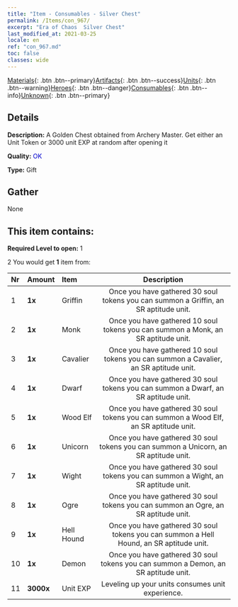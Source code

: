 ```yaml
---
title: "Item - Consumables - Silver Chest"
permalink: /Items/con_967/
excerpt: "Era of Chaos  Silver Chest"
last_modified_at: 2021-03-25
locale: en
ref: "con_967.md"
toc: false
classes: wide
---
```

 [Materials](/Items/){: .btn .btn--primary}[Artifacts](/Items/Artifacts/){: .btn .btn--success}[Units](/Items/Units/){: .btn .btn--warning}[Heroes](/Items/Heroes/){: .btn .btn--danger}[Consumables](/Items/Consumables/){: .btn .btn--info}[Unknown](/Items/Unknown/){: .btn .btn--primary}

## Details
 **Description:** A Golden Chest obtained from Archery Master. Get either an Unit Token or 3000 unit EXP at random after opening it

 **Quality:** <span style="color: #0000CD">OK</span>

 **Type:** Gift

## Gather

  None

## This item contains:

 **Required Level to open:** 1

 2 You would get **1** item  from:

  | Nr | Amount |     Item    | Description |
  |:---|:-------|:------------|:-----------:|
  | 1 |  **1x** | Griffin | Once you have gathered 30 soul tokens you can summon a Griffin, an SR aptitude unit.  | 
  | 2 |  **1x** | Monk | Once you have gathered 10 soul tokens you can summon a Monk, an SR aptitude unit.  | 
  | 3 |  **1x** | Cavalier  | Once you have gathered 10 soul tokens you can summon a Cavalier, an SR aptitude unit.  | 
  | 4 |  **1x** | Dwarf | Once you have gathered 30 soul tokens you can summon a Dwarf, an SR aptitude unit.  | 
  | 5 |  **1x** | Wood Elf | Once you have gathered 30 soul tokens you can summon a Wood Elf, an SR aptitude unit.  | 
  | 6 |  **1x** | Unicorn | Once you have gathered 30 soul tokens you can summon a Unicorn, an SR aptitude unit.  | 
  | 7 |  **1x** | Wight | Once you have gathered 30 soul tokens you can summon a Wight, an SR aptitude unit.  | 
  | 8 |  **1x** | Ogre | Once you have gathered 30 soul tokens you can summon an Ogre, an SR aptitude unit.  | 
  | 9 |  **1x** | Hell Hound | Once you have gathered 30 soul tokens you can summon a Hell Hound, an SR aptitude unit.  | 
  | 10 |  **1x** | Demon | Once you have gathered 30 soul tokens you can summon a Demon, an SR aptitude unit.  | 
  | 11 |  **3000x** | Unit EXP | Leveling up your units consumes unit experience.  | 

